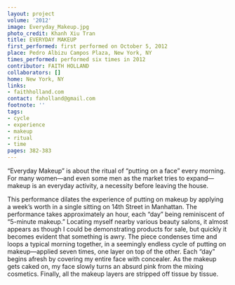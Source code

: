 ```yaml
---
layout: project
volume: '2012'
image: Everyday_Makeup.jpg
photo_credit: Khanh Xiu Tran
title: EVERYDAY MAKEUP
first_performed: first performed on October 5, 2012
place: Pedro Albizu Campos Plaza, New York, NY
times_performed: performed six times in 2012
contributor: FAITH HOLLAND
collaborators: []
home: New York, NY
links:
- faithholland.com
contact: faholland@gmail.com
footnote: ''
tags:
- cycle
- experience
- makeup
- ritual
- time
pages: 382-383
---
```


“Everyday Makeup” is about the ritual of “putting on a face” every morning. For many women—and even some men as the market tries to expand—makeup is an everyday activity, a necessity before leaving the house.

This performance dilates the experience of putting on makeup by applying a week’s worth in a single sitting on 14th Street in Manhattan. The performance takes approximately an hour, each “day” being reminiscent of “5-minute makeup.” Locating myself nearby various beauty salons, it almost appears as though I could be demonstrating products for sale, but quickly it becomes evident that something is awry. The piece condenses time and loops a typical morning together, in a seemingly endless cycle of putting on makeup—applied seven times, one layer on top of the other. Each “day” begins afresh by covering my entire face with concealer. As the makeup gets caked on, my face slowly turns an absurd pink from the mixing cosmetics. Finally, all the makeup layers are stripped off tissue by tissue.
